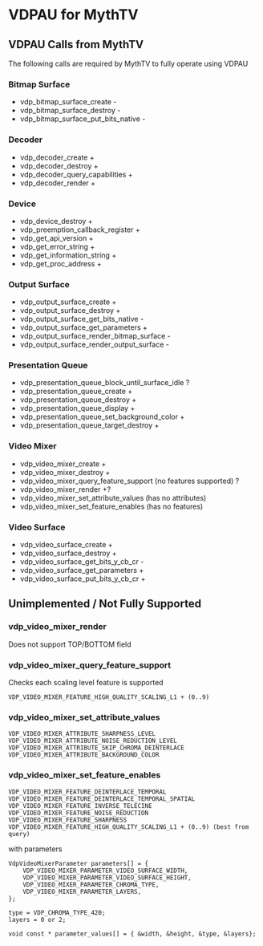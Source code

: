 # VDPAU for MythTV 

## VDPAU Calls from MythTV

The following calls are required by MythTV to fully operate using VDPAU

### Bitmap Surface
* vdp_bitmap_surface_create -
* vdp_bitmap_surface_destroy - 
* vdp_bitmap_surface_put_bits_native -

### Decoder
* vdp_decoder_create +
* vdp_decoder_destroy +
* vdp_decoder_query_capabilities +
* vdp_decoder_render +

### Device
* vdp_device_destroy +
* vdp_preemption_callback_register +
* vdp_get_api_version +
* vdp_get_error_string +
* vdp_get_information_string +
* vdp_get_proc_address +

### Output Surface
* vdp_output_surface_create +
* vdp_output_surface_destroy +
* vdp_output_surface_get_bits_native -
* vdp_output_surface_get_parameters +
* vdp_output_surface_render_bitmap_surface -
* vdp_output_surface_render_output_surface -

### Presentation Queue
* vdp_presentation_queue_block_until_surface_idle ?
* vdp_presentation_queue_create +
* vdp_presentation_queue_destroy +
* vdp_presentation_queue_display +
* vdp_presentation_queue_set_background_color +
* vdp_presentation_queue_target_destroy +

### Video Mixer
* vdp_video_mixer_create +
* vdp_video_mixer_destroy +
* vdp_video_mixer_query_feature_support (no features supported) ?
* vdp_video_mixer_render +?
* vdp_video_mixer_set_attribute_values (has no attributes)
* vdp_video_mixer_set_feature_enables (has no features)

### Video Surface
* vdp_video_surface_create +
* vdp_video_surface_destroy +
* vdp_video_surface_get_bits_y_cb_cr -
* vdp_video_surface_get_parameters +
* vdp_video_surface_put_bits_y_cb_cr +

## Unimplemented / Not Fully Supported

### vdp_video_mixer_render
Does not support TOP/BOTTOM field

### vdp_video_mixer_query_feature_support
Checks each scaling level feature is supported

    VDP_VIDEO_MIXER_FEATURE_HIGH_QUALITY_SCALING_L1 + (0..9)

### vdp_video_mixer_set_attribute_values

    VDP_VIDEO_MIXER_ATTRIBUTE_SHARPNESS_LEVEL
    VDP_VIDEO_MIXER_ATTRIBUTE_NOISE_REDUCTION_LEVEL
    VDP_VIDEO_MIXER_ATTRIBUTE_SKIP_CHROMA_DEINTERLACE
    VDP_VIDEO_MIXER_ATTRIBUTE_BACKGROUND_COLOR

### vdp_video_mixer_set_feature_enables

    VDP_VIDEO_MIXER_FEATURE_DEINTERLACE_TEMPORAL
    VDP_VIDEO_MIXER_FEATURE_DEINTERLACE_TEMPORAL_SPATIAL
    VDP_VIDEO_MIXER_FEATURE_INVERSE_TELECINE
    VDP_VIDEO_MIXER_FEATURE_NOISE_REDUCTION
    VDP_VIDEO_MIXER_FEATURE_SHARPNESS
    VDP_VIDEO_MIXER_FEATURE_HIGH_QUALITY_SCALING_L1 + (0..9) (best from query)

with parameters

    VdpVideoMixerParameter parameters[] = {
        VDP_VIDEO_MIXER_PARAMETER_VIDEO_SURFACE_WIDTH,
        VDP_VIDEO_MIXER_PARAMETER_VIDEO_SURFACE_HEIGHT,
        VDP_VIDEO_MIXER_PARAMETER_CHROMA_TYPE,
        VDP_VIDEO_MIXER_PARAMETER_LAYERS,
    };

    type = VDP_CHROMA_TYPE_420;
    layers = 0 or 2;
    
    void const * parameter_values[] = { &width, &height, &type, &layers};
